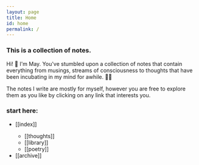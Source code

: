 ```yaml
---
layout: page
title: Home
id: home
permalink: /
---
```


### This is a collection of notes.

<p>Hi! 👋 I'm May. You've stumbled upon a collection of notes that contain everything from musings, streams of consciousness to thoughts that have been incubating in my mind for awhile. 🧠✨</p>

<p>The notes I write are mostly for myself, however you are free to explore them as you like by clicking on any link that interests you. </p>

### start here:
<ul>
<li>[[index]]</li>
<ul><li>[[thoughts]]</li>
<li>[[library]]</li>
<li>[[poetry]]</li></ul>
<li>[[archive]]</li>
</ul>



<style>
  .wrapper {
    max-width: 58em;
  }
</style>
